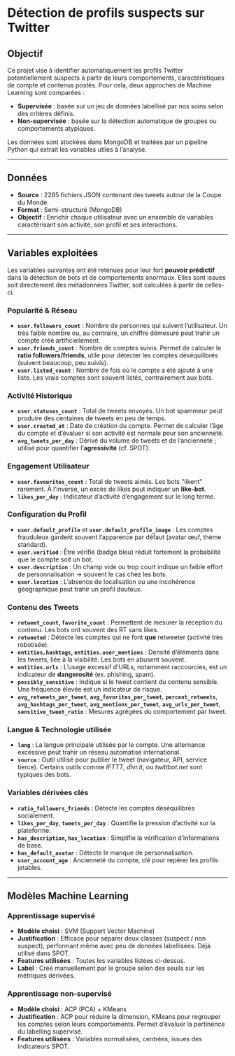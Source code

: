 # Détection de profils suspects sur Twitter

## Objectif

Ce projet vise à identifier automatiquement les profils Twitter potentiellement suspects à partir de leurs comportements, caractéristiques de compte et contenus postés. Pour cela, deux approches de Machine Learning sont comparées :

- **Supervisée** : basée sur un jeu de données labellisé par nos soins selon des critères définis.
- **Non-supervisée** : basée sur la détection automatique de groupes ou comportements atypiques.

Les données sont stockées dans MongoDB et traitées par un pipeline Python qui extrait les variables utiles à l’analyse.

---

## Données

- **Source** : 2285 fichiers JSON contenant des tweets autour de la Coupe du Monde.
- **Format** : Semi-structuré (MongoDB)
- **Objectif** : Enrichir chaque utilisateur avec un ensemble de variables caractérisant son activité, son profil et ses interactions.

---

## Variables exploitées

Les variables suivantes ont été retenues pour leur fort **pouvoir prédictif** dans la détection de bots et de comportements anormaux. Elles sont issues soit directement des métadonnées Twitter, soit calculées à partir de celles-ci.

### Popularité & Réseau

- **`user.followers_count`** : Nombre de personnes qui suivent l’utilisateur. Un très faible nombre ou, au contraire, un chiffre démesuré peut trahir un compte créé artificiellement.
- **`user.friends_count`** : Nombre de comptes suivis. Permet de calculer le **ratio followers/friends**, utile pour détecter les comptes déséquilibrés (suivent beaucoup, peu suivis).
- **`user.listed_count`** : Nombre de fois où le compte a été ajouté à une liste. Les vrais comptes sont souvent listés, contrairement aux bots.

### Activité Historique

- **`user.statuses_count`** : Total de tweets envoyés. Un bot spammeur peut produire des centaines de tweets en peu de temps.
- **`user.created_at`** : Date de création du compte. Permet de calculer l’âge du compte et d’évaluer si son activité est normale pour son ancienneté.
- **`avg_tweets_per_day`** : Dérivé du volume de tweets et de l’ancienneté ; utilisé pour quantifier l’**agressivité** (cf. SPOT).

### Engagement Utilisateur

- **`user.favourites_count`** : Total de tweets aimés. Les bots "likent" rarement. À l’inverse, un excès de likes peut indiquer un **like-bot**.
- **`likes_per_day`** : Indicateur d’activité d’engagement sur le long terme.

### Configuration du Profil

- **`user.default_profile`** et **`user.default_profile_image`** : Les comptes frauduleux gardent souvent l’apparence par défaut (avatar œuf, thème standard).
- **`user.verified`** : Être vérifié (badge bleu) réduit fortement la probabilité que le compte soit un bot.
- **`user.description`** : Un champ vide ou trop court indique un faible effort de personnalisation → souvent le cas chez les bots.
- **`user.location`** : L’absence de localisation ou une incohérence géographique peut trahir un profil douteux.

### Contenu des Tweets

- **`retweet_count`, `favorite_count`** : Permettent de mesurer la réception du contenu. Les bots ont souvent des RT sans likes.
- **`retweeted`** : Détecte les comptes qui ne font **que** retweeter (activité très robotisée).
- **`entities.hashtags`, `entities.user_mentions`** : Densité d’éléments dans les tweets, liée à la visibilité. Les bots en abusent souvent.
- **`entities.urls`** : L’usage excessif d’URLs, notamment raccourcies, est un indicateur de **dangerosité** (ex. phishing, spam).
- **`possibly_sensitive`** : Indique si le tweet contient du contenu sensible. Une fréquence élevée est un indicateur de risque.
- **`avg_retweets_per_tweet`**, **`avg_favorites_per_tweet`**, **`percent_retweets`**, **`avg_hashtags_per_tweet`**, **`avg_mentions_per_tweet`**, **`avg_urls_per_tweet`**, **`sensitive_tweet_ratio`** : Mesures agrégées du comportement par tweet.

### Langue & Technologie utilisée

- **`lang`** : La langue principale utilisée par le compte. Une alternance excessive peut trahir un réseau automatisé international.
- **`source`** : Outil utilisé pour publier le tweet (navigateur, API, service tierce). Certains outils comme *IFTTT*, *dlvr.it*, ou *twittbot.net* sont typiques des bots.

### Variables dérivées clés

- **`ratio_followers_friends`** : Détecte les comptes déséquilibrés socialement.
- **`likes_per_day`**, **`tweets_per_day`** : Quantifie la pression d’activité sur la plateforme.
- **`has_description`, `has_location`** : Simplifie la vérification d’informations de base.
- **`has_default_avatar`** : Détecte le manque de personnalisation.
- **`user_account_age`** : Ancienneté du compte, clé pour repérer les profils jetables.

---

## Modèles Machine Learning

### Apprentissage supervisé

- **Modèle choisi** : SVM (Support Vector Machine)
- **Justification** : Efficace pour séparer deux classes (suspect / non suspect), performant même avec peu de données labellisées. Déjà utilisé dans SPOT.
- **Features utilisées** : Toutes les variables listées ci-dessus.
- **Label** : Créé manuellement par le groupe selon des seuils sur les métriques dérivées.

### Apprentissage non-supervisé

- **Modèle choisi** : ACP (PCA) + KMeans
- **Justification** : ACP pour réduire la dimension, KMeans pour regrouper les comptes selon leurs comportements. Permet d’évaluer la pertinence du labelling supervisé.
- **Features utilisées** : Variables normalisées, centrées, issues des indicateurs SPOT.

